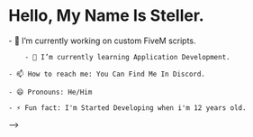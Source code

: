 <!DOCTYPE html>

<html>
    <h1>Hello, My Name Is Steller.</h1>
    <body>
    - 🔭 I’m currently working on custom FiveM scripts.
    
        - 🌱 I’m currently learning Application Development.
    
    - 📫 How to reach me: You Can Find Me In Discord.
    
    - 😄 Pronouns: He/Him
    
    - ⚡ Fun fact: I'm Started Developing when i'm 12 years old.
-->
    </body>
</html>
